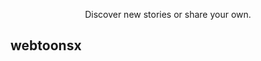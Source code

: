 
<p align="center">
	<a href="https://webtoonsx.com/">
		<picture>
			<source media="(prefers-color-scheme: dark)" srcset="./webtoonsx/st">
			<source media="(prefers-color-scheme: light)" srcset="./webtoonsx/static/assets/images/logo/wx-logo-dark.png">  
		</picture>
	</a>
</p>

<p align="center">
	<picture>
		<source media="(prefers-color-scheme: dark)" srcset="https://raw.githubusercontent.com/JcSilverX/webtoonsx/c8b98910603ce1af2d0be1836b02614b675a01bd/webtoonsx/static/assets/images/logo/webtoonsx-logo-light.png">
		<source media="(prefers-color-scheme: light)" srcset="https://raw.githubusercontent.com/JcSilverX/webtoonsx/c8b98910603ce1af2d0be1836b02614b675a01bd/webtoonsx/static/assets/images/logo/webtoonsx-logo-dark.png">  
	</picture>
</p>

<p align="center">Discover new stories or share your own.</p>

## webtoonsx

